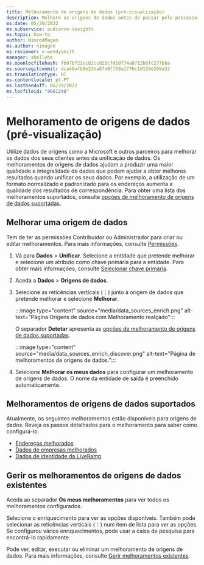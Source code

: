 ```yaml
---
title: Melhoramento de origens de dados (pré-visualização)
description: Melhore as origens de dados antes de passar pelo processo de unificação de dados.
ms.date: 05/20/2022
ms.subservice: audience-insights
ms.topic: how-to
author: NimrodMagen
ms.author: nimagen
ms.reviewer: v-wendysmith
manager: shellyha
ms.openlocfilehash: fb97b721cc82ccd23cfd1df74a0712b8fc277b8a
ms.sourcegitcommit: dca46afb9e23ba87a0ff59a1776c1d139e209a32
ms.translationtype: HT
ms.contentlocale: pt-PT
ms.lasthandoff: 06/29/2022
ms.locfileid: "9081248"
---
```

# <a name="enrichment-for-data-sources-preview"></a>Melhoramento de origens de dados (pré-visualização)

Utilize dados de origens como a Microsoft e outros parceiros para melhorar os dados dos seus clientes antes da unificação de dados. Os melhoramentos de origens de dados ajudam a produzir uma maior qualidade e integralidade de dados que podem ajudar a obter melhores resultados quando unificar os seus dados. Por exemplo, a utilização de um formato normalizado e padronizado para os endereços aumenta a qualidade dos resultados de correspondência. Para obter uma lista dos melhoramentos suportados, consulte [opções de melhoramento de origens de dados suportadas](#supported-data-source-enrichments).

## <a name="enrich-a-data-source"></a>Melhorar uma origem de dados

Tem de ter as permissões Contribuidor ou Administrador para criar ou editar melhoramentos. Para mais informações, consulte [Permissões](permissions.md).  

1. Vá para **Dados** > **Unificar**. Selecione a entidade que pretende melhorar e selecione um atributo como chave primária para a entidade. Para obter mais informações, consulte [Selecionar chave primária](map-entities.md#select-primary-key-and-semantic-type-for-attributes).

1. Aceda a **Dados** > **Origens de dados**.

1. Selecione as reticências verticais (&vellip;) junto à origem de dados que pretende melhorar e selecione **Melhorar**.

   :::image type="content" source="media/data_sources_enrich.png" alt-text="Página Origens de dados com Melhoramento realçado":::

   O separador **Detetar** apresenta as [opções de melhoramento de origens de dados suportadas](#supported-data-source-enrichments).

   :::image type="content" source="media/data_sources_enrich_discover.png" alt-text="Página de melhoramentos de origens de dados.":::

1. Selecione **Melhorar os meus dados** para configurar um melhoramento de origens de dados. O nome da entidade de saída é preenchido automaticamente.

## <a name="supported-data-source-enrichments"></a>Melhoramentos de origens de dados suportados

Atualmente, os seguintes melhoramentos estão disponíveis para origens de dados. Reveja os passos detalhados para o melhoramento para saber como configurá-lo.

- [Endereços melhorados](enrichment-enhanced-addresses.md)
- [Dados de empresas melhorados](enrichment-enhanced-company-data.md)
- [Dados de identidade da LiveRamp](enrichment-liveramp.md)

## <a name="manage-existing-data-source-enrichments"></a>Gerir os melhoramentos de origens de dados existentes

Aceda ao separador **Os meus melhoramentos** para ver todos os melhoramentos configurados.

Selecione o enriquecimento para ver as opções disponíveis. Também pode selecionar as reticências verticais (&vellip;) num item de lista para ver as opções. Se configurou vários enriquecimentos, pode usar a caixa de pesquisa para encontrá-lo rapidamente.

Pode ver, editar, executar ou eliminar um melhoramento de origens de dados. Para mais informações, consulte [Gerir melhoramentos existentes](enrichment-hub.md).
